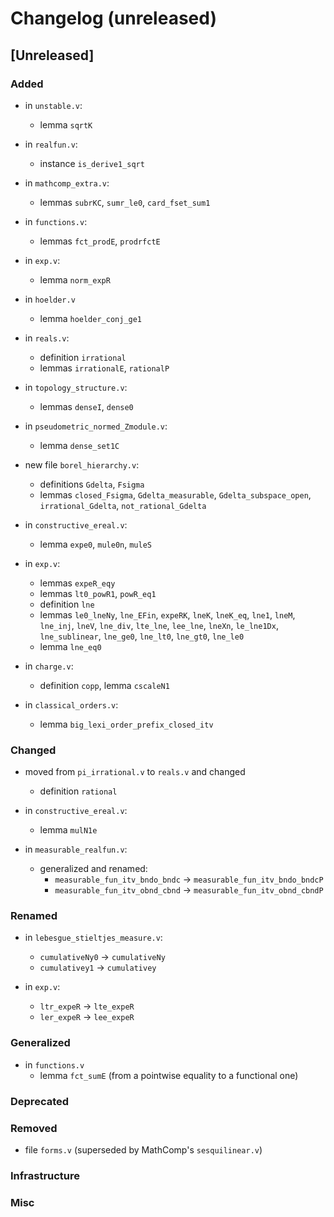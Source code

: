 # Changelog (unreleased)

## [Unreleased]

### Added

- in `unstable.v`:
  + lemma `sqrtK`

- in `realfun.v`:
  + instance `is_derive1_sqrt`

- in `mathcomp_extra.v`:
  + lemmas `subrKC`, `sumr_le0`, `card_fset_sum1`

- in `functions.v`:
  + lemmas `fct_prodE`, `prodrfctE`

- in `exp.v`:
  + lemma `norm_expR`

- in `hoelder.v`
  + lemma `hoelder_conj_ge1`

- in `reals.v`:
  + definition `irrational`
  + lemmas `irrationalE`, `rationalP` 

- in `topology_structure.v`:
  + lemmas `denseI`, `dense0`

- in `pseudometric_normed_Zmodule.v`:
  + lemma `dense_set1C`

- new file `borel_hierarchy.v`:
  + definitions `Gdelta`, `Fsigma`
  + lemmas `closed_Fsigma`, `Gdelta_measurable`, `Gdelta_subspace_open`,
    `irrational_Gdelta`, `not_rational_Gdelta`

- in `constructive_ereal.v`:
  + lemma `expe0`, `mule0n`, `muleS`

- in `exp.v`:
  + lemmas `expeR_eqy`
  + lemmas `lt0_powR1`, `powR_eq1`
  + definition `lne`
  + lemmas `le0_lneNy`, `lne_EFin`, `expeRK`, `lneK`, `lneK_eq`, `lne1`, `lneM`, 
    `lne_inj`, `lneV`, `lne_div`, `lte_lne`, `lee_lne`, `lneXn`, `le_lne1Dx`, 
    `lne_sublinear`, `lne_ge0`, `lne_lt0`, `lne_gt0`, `lne_le0`
  + lemma `lne_eq0`

- in `charge.v`:
  + definition `copp`, lemma `cscaleN1`
- in `classical_orders.v`:
  + lemma `big_lexi_order_prefix_closed_itv`

### Changed

- moved from `pi_irrational.v` to `reals.v` and changed
  + definition `rational`

- in `constructive_ereal.v`:
  + lemma `mulN1e`

- in `measurable_realfun.v`:
  + generalized and renamed:
    * `measurable_fun_itv_bndo_bndc` -> `measurable_fun_itv_bndo_bndcP`
    * `measurable_fun_itv_obnd_cbnd` -> `measurable_fun_itv_obnd_cbndP`

### Renamed

- in `lebesgue_stieltjes_measure.v`:
  + `cumulativeNy0` -> `cumulativeNy`
  + `cumulativey1` -> `cumulativey`

- in `exp.v`:
  + `ltr_expeR` -> `lte_expeR`
  + `ler_expeR` -> `lee_expeR`

### Generalized

- in `functions.v`
  + lemma `fct_sumE` (from a pointwise equality to a functional one)

### Deprecated

### Removed

- file `forms.v` (superseded by MathComp's `sesquilinear.v`)

### Infrastructure

### Misc
